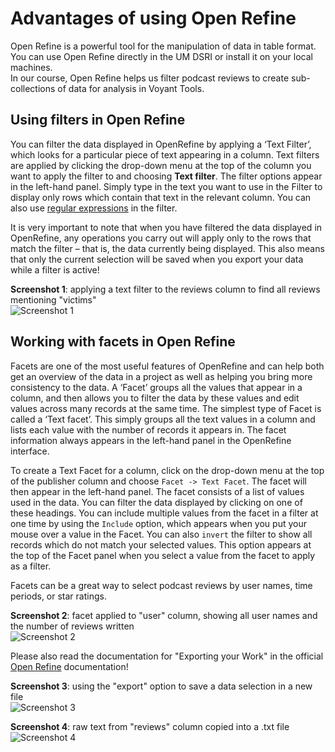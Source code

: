 # Advantages of using Open Refine

Open Refine is a powerful tool for the manipulation of data in table format. You can use Open Refine directly in the UM DSRI or install it on your local machines.  
In our course, Open Refine helps us filter podcast reviews to create sub-collections of data for analysis in Voyant Tools.

## Using filters in Open Refine

You can filter the data displayed in OpenRefine by applying a ‘Text Filter’, which looks for a particular piece of text appearing in a column. Text filters are applied by clicking the drop-down menu at the top of the column you want to apply the filter to and choosing **Text filter**. The filter options appear in the left-hand panel. Simply type in the text you want to use in the Filter to display only rows which contain that text in the relevant column. You can also use [regular expressions](https://librarycarpentry.github.io/lc-data-intro/04-regular-expressions/) in the filter. 

It is very important to note that when you have filtered the data displayed in OpenRefine, any operations you carry out will apply only to the rows that match the filter – that is, the data currently being displayed. This also means that only the current selection will be saved when you export your data while a filter is active!

**Screenshot 1**: applying a text filter to the reviews column to find all reviews mentioning "victims"  
![Screenshot 1](../screenshots_dsri/image-4556393.png)

## Working with facets in Open Refine

Facets are one of the most useful features of OpenRefine and can help both get an overview of the data in a project as well as helping you bring more consistency to the data. A ‘Facet’ groups all the values that appear in a column, and then allows you to filter the data by these values and edit values across many records at the same time. The simplest type of Facet is called a ‘Text facet’. This simply groups all the text values in a column and lists each value with the number of records it appears in. The facet information always appears in the left-hand panel in the OpenRefine interface.

To create a Text Facet for a column, click on the drop-down menu at the top of the publisher column and choose `Facet -> Text Facet`. The facet will then appear in the left-hand panel. The facet consists of a list of values used in the data. You can filter the data displayed by clicking on one of these headings. You can include multiple values from the facet in a filter at one time by using the `Include` option, which appears when you put your mouse over a value in the Facet. You can also `invert` the filter to show all records which do not match your selected values. This option appears at the top of the Facet panel when you select a value from the facet to apply as a filter.

Facets can be a great way to select podcast reviews by user names, time periods, or star ratings.

**Screenshot 2**: facet applied to "user" column, showing all user names and the number of reviews written  
![Screenshot 2](../screenshots_dsri/image-4556395.png)

Please also read the documentation for "Exporting your Work" in the official [Open Refine](https://openrefine.org/docs/manual/exporting) documentation!

**Screenshot 3**: using the "export" option to save a data selection in a new file  
![Screenshot 3](../screenshots_dsri/image-4556396.png)

**Screenshot 4**: raw text from "reviews" column copied into a .txt file  
![Screenshot 4](../screenshots_dsri/image-4556392.png)
